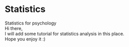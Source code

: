 # Statistics
Statistics for psychology  
Hi there,  
I will add some tutorial for statistics analysis in this place.  
Hope you enjoy it :)
